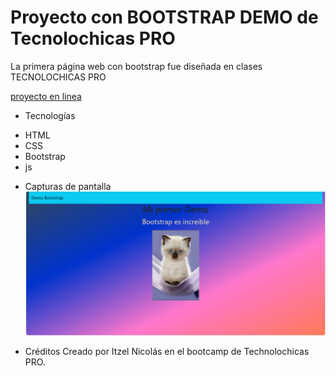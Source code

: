 # Proyecto con BOOTSTRAP DEMO de Tecnolochicas PRO

La primera página web con bootstrap fue diseñada en clases  TECNOLOCHICAS PRO




[proyecto en linea ](https://demobootrap.netlify.app/)

- Tecnologías
 
* HTML
* CSS
* Bootstrap
* js


- Capturas de pantalla 
![Sección Yo](assets/th.png)

- Créditos
Creado por Itzel Nicolás en el bootcamp de Technolochicas PRO.